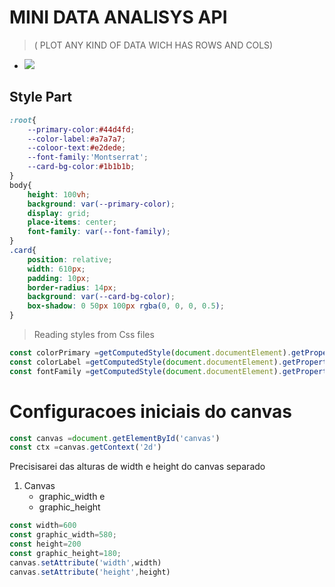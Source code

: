 # MINI DATA ANALISYS API
>( PLOT ANY KIND OF DATA WICH HAS ROWS AND COLS)
- ![](graphic_plotter.png)

## Style Part
```css
:root{
    --primary-color:#44d4fd;
    --color-label:#a7a7a7;
    --coloor-text:#e2dede;
    --font-family:'Montserrat';
    --card-bg-color:#1b1b1b;
}
body{
    height: 100vh;
    background: var(--primary-color);
    display: grid;
    place-items: center;
    font-family: var(--font-family);
}
.card{
    position: relative;
    width: 610px;
    padding: 10px;
    border-radius: 14px;
    background: var(--card-bg-color);
    box-shadow: 0 50px 100px rgba(0, 0, 0, 0.5);
}

```
> Reading styles from Css files
```js
const colorPrimary =getComputedStyle(document.documentElement).getPropertyValue('--primary-color').trim()`#44d4fd`
const colorLabel =getComputedStyle(document.documentElement).getPropertyValue('--color-label').trim() `#a7a7a7`
const fontFamily =getComputedStyle(document.documentElement).getPropertyValue('--font-family').trim()
```

# Configuracoes iniciais do canvas
```js
const canvas =document.getElementById('canvas')
const ctx =canvas.getContext('2d')
```
Precisisarei das alturas de width e height do canvas separado 
1. Canvas
    - graphic_width e 
    - graphic_height
```js
const width=600
const graphic_width=580;
const height=200
const graphic_height=180;
canvas.setAttribute('width',width)
canvas.setAttribute('height',height)
```
 